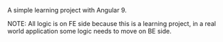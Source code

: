 A simple learning project with Angular 9.

NOTE: All logic is on FE side because this is a learning project, in a real world application some logic needs to move on BE side.
